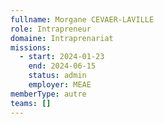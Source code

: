 ```yaml
---
fullname: Morgane CEVAER-LAVILLE
role: Intrapreneur
domaine: Intraprenariat
missions:
  - start: 2024-01-23
    end: 2024-06-15
    status: admin
    employer: MEAE
memberType: autre
teams: []
---
```

